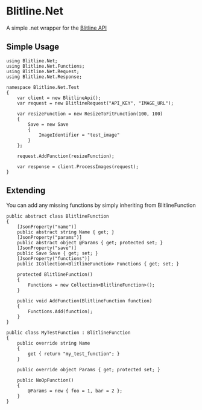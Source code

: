 Blitline.Net
============

A simple .net wrapper for the [Blitline API](http://www.blitline.com)

Simple Usage
------------

```
using Blitline.Net;
using Blitline.Net.Functions;
using Blitline.Net.Request;
using Blitline.Net.Response;

namespace Blitline.Net.Test
{
	var client = new BlitlineApi();
	var request = new BlitlineRequest("API_KEY", "IMAGE_URL");

	var resizeFunction = new ResizeToFitFunction(100, 100)
	{
		Save = new Save
		{
			ImageIdentifier = "test_image"
		}
	};

	request.AddFunction(resizeFunction);

	var response = client.ProcessImages(request);
}
```

Extending
---------
You can add any missing functions by simply inheriting from BlitlineFunction

```
public abstract class BlitlineFunction
{
    [JsonProperty("name")]
    public abstract string Name { get; }
    [JsonProperty("params")]
    public abstract object @Params { get; protected set; }
    [JsonProperty("save")]
    public Save Save { get; set; }
    [JsonProperty("functions")]
    public ICollection<BlitlineFunction> Functions { get; set; }

    protected BlitlineFunction()
    {
        Functions = new Collection<BlitlineFunction>();
    }

    public void AddFunction(BlitlineFunction function)
    {
        Functions.Add(function);
    }
}

public class MyTestFunction : BlitlineFunction
{
    public override string Name
    {
        get { return "my_test_function"; }
    }

    public override object Params { get; protected set; }

    public NoOpFunction()
    {
        @Params = new { foo = 1, bar = 2 };
    }
}
```
